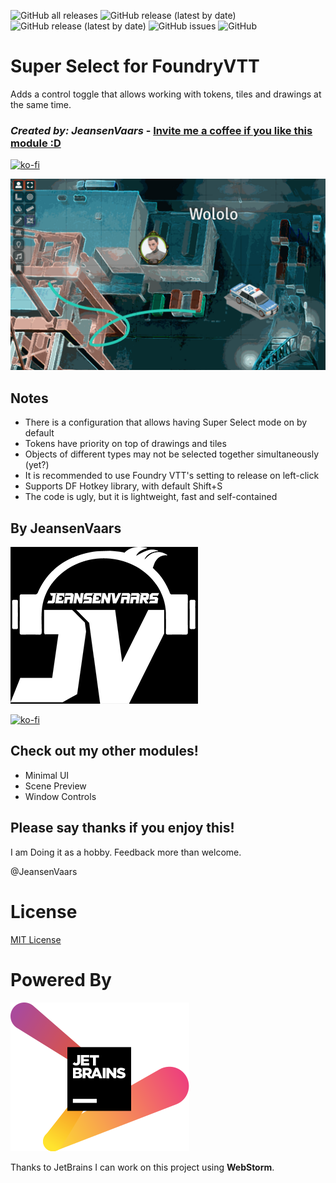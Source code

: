 ![GitHub all releases](https://img.shields.io/github/downloads/saif-ellafi/foundryvtt-super-select/total?logo=GitHub) ![GitHub release (latest by date)](https://img.shields.io/github/downloads/saif-ellafi/foundryvtt-super-select/latest/total) ![GitHub release (latest by date)](https://img.shields.io/github/v/release/saif-ellafi/foundryvtt-super-select) ![GitHub issues](https://img.shields.io/github/issues-raw/saif-ellafi/foundryvtt-super-select) ![GitHub](https://img.shields.io/github/license/saif-ellafi/foundryvtt-super-select)
# Super Select for FoundryVTT
Adds a control toggle that allows working with tokens, tiles and drawings at the same time.

### _Created by: JeansenVaars_ - [Invite me a coffee if you like this module :D](https://ko-fi.com/jeansenvaars)
[![ko-fi](https://ko-fi.com/img/githubbutton_sm.svg)](https://ko-fi.com/V7V14D3AH)

![Example GIF](./example-1.gif)

## Notes
* There is a configuration that allows having Super Select mode on by default
* Tokens have priority on top of drawings and tiles
* Objects of different types may not be selected together simultaneously (yet?)
* It is recommended to use Foundry VTT's setting to release on left-click
* Supports DF Hotkey library, with default Shift+S
* The code is ugly, but it is lightweight, fast and self-contained

## By JeansenVaars
![JVLogo](logo-small-black.png)

[![ko-fi](https://ko-fi.com/img/githubbutton_sm.svg)](https://ko-fi.com/V7V14D3AH)

## Check out my other modules!
* Minimal UI
* Scene Preview
* Window Controls

## Please say thanks if you enjoy this!
I am Doing it as a hobby. Feedback more than welcome.

@JeansenVaars

# License
[MIT License](./LICENSE.md)

# Powered By
[![JetBrains](./jetbrains.svg)](https://www.jetbrains.com)

Thanks to JetBrains I can work on this project using **WebStorm**.
